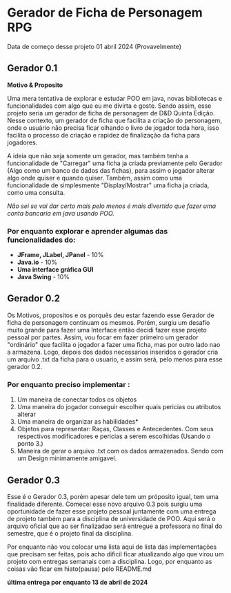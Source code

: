 # **Gerador de Ficha de Personagem RPG**

Data de começo desse projeto 01 abril 2024 (Provavelmente)
## **Gerador 0.1**

**Motivo & Proposito**

Uma mera tentativa de explorar e estudar POO em java, novas bibliotecas e funcionalidades com algo que eu me divirta e goste.
Sendo assim, esse projeto seria um gerador de ficha de personagem de D&D Quinta Edição. Nesse contexto, um gerador de ficha
que facilita a criação do personagem, onde o usuário não precisa ficar olhando o livro de jogador toda hora, isso facilita o 
processo de criação e rapidez de finalização da ficha para jogadores. 

A ideia que não seja somente um gerador, mas também tenha a funcionalidade de "Carregar" uma ficha ja criada previamente pelo
Gerador (Algo como um banco de dados das fichas), para assim o jogador alterar algo onde quiser e quando quiser. Também, assim
como uma funcionalidade de simplesmente "Display/Mostrar" uma ficha ja criada, como uma consulta.

_Não sei se vai dar certo mais pelo menos é mais divertido que fazer uma conta bancaria em java usando POO._

### Por enquanto **explorar** e **aprender** algumas das funcionalidades do:

- **JFrame, JLabel, JPanel** - 10%
- **Java.io** - 10%
- **Uma interface gráfica GUI**
- **Java Swing** - 10%


## **Gerador 0.2**

Os Motivos, propositos e os porquês deu estar fazendo esse Gerador de ficha de personagem continuam os mesmos. Porém, surgiu um
desafio muito grande para fazer uma Interface então decidi fazer esse projeto pessoal por partes. Assim, vou focar em fazer 
primeiro um gerador "ordinário" que facilita o jogador a fazer uma ficha, mas por outro lado nao a armazena. Logo, depois dos 
dados necessarios inseridos o gerador cria um arquivo .txt da ficha para o usuario, e assim será, pelo menos para esse gerador 0.2.

### Por enquanto preciso implementar :
1. Um maneira de conectar todos os objetos
2. Uma maneira do jogador conseguir escolher quais pericias ou atributos alterar
3. Uma maneira de organizar as habilidades*
4. Objetos para representar: Raças, Classes e Antecedentes. Com seus respectivos modificadores e pericias a serem escolhidas
   (Usando o ponto 3.)
5. Maneira de gerar o arquivo .txt com os dados armazenados. Sendo com um Design minimamente amigavel.


## **Gerador 0.3**

Esse é o Gerador 0.3, porém apesar dele tem um próposito igual, tem uma finalidade diferente. Comecei esse novo arquivo 0.3 pois 
surgiu uma oportunidade de fazer esse projeto pessoal juntamente com uma entrega de projeto também para a disciplina de universidade 
de POO. Aqui será o arquivo oficial que ao ser finalizadao será entregue a professora no final do semestre, que é o projeto final da
disciplina.

Por enquanto não vou colocar uma lista aqui de lista das implementações que precisam ser feitas, pois acho dificil ficar atualizando
algo que virou um projeto com entregas semanais com a disciplina. Logo, por enquanto as coisas vão ficar em hiato(pausa) pelo README.md

**última entrega por enquanto 13 de abril de 2024**

